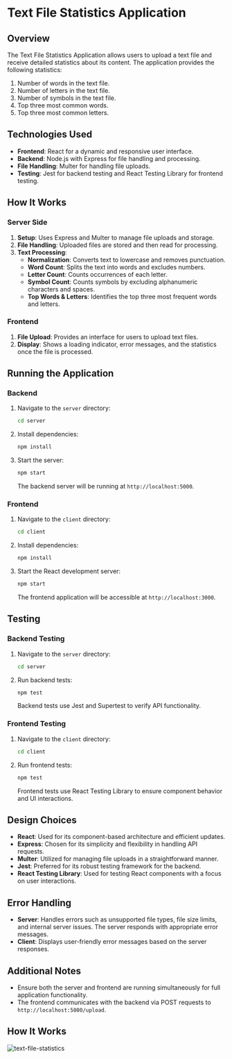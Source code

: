 # Text File Statistics Application

## Overview

The Text File Statistics Application allows users to upload a text file and receive detailed statistics about its content. The application provides the following statistics:
1. Number of words in the text file.
2. Number of letters in the text file.
3. Number of symbols in the text file.
4. Top three most common words.
5. Top three most common letters.

## Technologies Used

- **Frontend**: React for a dynamic and responsive user interface.
- **Backend**: Node.js with Express for file handling and processing.
- **File Handling**: Multer for handling file uploads.
- **Testing**: Jest for backend testing and React Testing Library for frontend testing.

## How It Works

### Server Side

1. **Setup**: Uses Express and Multer to manage file uploads and storage.
2. **File Handling**: Uploaded files are stored and then read for processing.
3. **Text Processing**:
   - **Normalization**: Converts text to lowercase and removes punctuation.
   - **Word Count**: Splits the text into words and excludes numbers.
   - **Letter Count**: Counts occurrences of each letter.
   - **Symbol Count**: Counts symbols by excluding alphanumeric characters and spaces.
   - **Top Words & Letters**: Identifies the top three most frequent words and letters.

### Frontend

1. **File Upload**: Provides an interface for users to upload text files.
2. **Display**: Shows a loading indicator, error messages, and the statistics once the file is processed.

## Running the Application

### Backend

1. Navigate to the `server` directory:
    ```bash
    cd server
    ```

2. Install dependencies:
    ```bash
    npm install
    ```

3. Start the server:
    ```bash
    npm start
    ```
   The backend server will be running at `http://localhost:5000`.

### Frontend

1. Navigate to the `client` directory:
    ```bash
    cd client
    ```

2. Install dependencies:
    ```bash
    npm install
    ```

3. Start the React development server:
    ```bash
    npm start
    ```
   The frontend application will be accessible at `http://localhost:3000`.

## Testing

### Backend Testing

1. Navigate to the `server` directory:
    ```bash
    cd server
    ```

2. Run backend tests:
    ```bash
    npm test
    ```

   Backend tests use Jest and Supertest to verify API functionality.

### Frontend Testing

1. Navigate to the `client` directory:
    ```bash
    cd client
    ```

2. Run frontend tests:
    ```bash
    npm test
    ```

   Frontend tests use React Testing Library to ensure component behavior and UI interactions.

## Design Choices

- **React**: Used for its component-based architecture and efficient updates.
- **Express**: Chosen for its simplicity and flexibility in handling API requests.
- **Multer**: Utilized for managing file uploads in a straightforward manner.
- **Jest**: Preferred for its robust testing framework for the backend.
- **React Testing Library**: Used for testing React components with a focus on user interactions.

## Error Handling

- **Server**: Handles errors such as unsupported file types, file size limits, and internal server issues. The server responds with appropriate error messages.
- **Client**: Displays user-friendly error messages based on the server responses.

## Additional Notes

- Ensure both the server and frontend are running simultaneously for full application functionality.
- The frontend communicates with the backend via POST requests to `http://localhost:5000/upload`.

## How It Works

![text-file-statistics](https://github.com/user-attachments/assets/fca31b58-27f4-4f9b-8718-5369fffa8b22)
